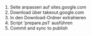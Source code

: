 1. Seite anpassen auf sites.google.com
2. Download über takeout.google.com
3. In den Download-Ordner extrahieren
4. Script 'prepare.ps1' ausführen
5. Commit and sync to publish